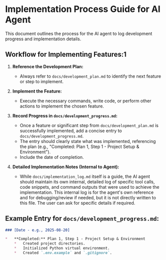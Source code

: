 # Implementation Process Guide for AI Agent

This document outlines the process for the AI agent to log development progress and implementation details.

## Workflow for Implementing Features:1

1.  **Reference the Development Plan:**
    *   Always refer to `docs/development_plan.md` to identify the next feature or step to implement.

2.  **Implement the Feature:**
    *   Execute the necessary commands, write code, or perform other actions to implement the chosen feature.

3.  **Record Progress in `docs/development_progress.md`:**
    *   Once a feature or significant step from `docs/development_plan.md` is successfully implemented, add a concise entry to `docs/development_progress.md`.
    *   The entry should clearly state what was implemented, referencing the plan (e.g., "Completed: Plan 1, Step 1 - Project Setup & Environment").
    *   Include the date of completion.

4.  **Detailed Implementation Notes (Internal to Agent):**
    *   While `docs/implementation_log.md` itself is a guide, the AI agent should maintain its own internal, detailed log of specific tool calls, code snippets, and command outputs that were used to achieve the implementation. This internal log is for the agent's own reference and for debugging/review if needed, but it is not directly written to this file. The user can ask for specific details if required.

## Example Entry for `docs/development_progress.md`:

```markdown
### [Date - e.g., 2025-08-20]

*   **Completed:** Plan 1, Step 1 - Project Setup & Environment
    *   Created project directories.
    *   Initialized Python virtual environment.
    *   Created `.env.example` and `.gitignore`.
```